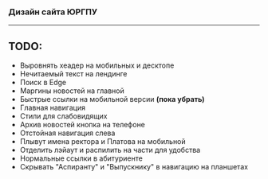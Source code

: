 ### Дизайн сайта ЮРГПУ ###
----------
## TODO: ##
- Выровнять хеадер на мобильных и десктопе
- Нечитаемый текст на лендинге
- Поиск в Edge
- Маргины новостей на главной
- Быстрые ссылки на мобильной версии **(пока убрать)**
- Главная навигация
- Стили для слабовидящих
- Архив новостей кнопка на телефоне
- Отстойная навигация слева
- Плывут имена ректора и Платова на мобильной
- Отделить лэйаут и распилить на части для удобства
- Нормальные ссылки в абитуриенте
- Скрывать "Аспиранту" и "Выпускнику" в навигацию на планшетах
